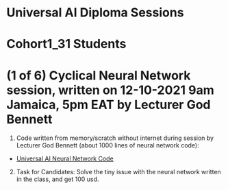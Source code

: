 # Universal AI Diploma Sessions

# Cohort1_31 Students
# (1 of 6) Cyclical Neural Network session, written on 12-10-2021 9am Jamaica, 5pm EAT  by Lecturer God Bennett

1. Code written from memory/scratch without internet during session by Lecturer God Bennett (about 1000 lines of neural network code): 
  * [Universal AI Neural Network Code](https://github.com/JordanMicahBennett/Live-Agile-Artificial-Neural-Network-Programming-Sessions/blob/main/Universal%20Ai%20Diploma%20Sessions/Universal%20AI%20Neural%20Network.zip)


2. Task for Candidates: Solve the tiny issue with the neural network written in the class, and get 100 usd.
